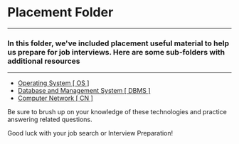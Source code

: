 <h1>Placement Folder</h1>
<hr>
<h3>In this folder, we've included placement useful material to help us prepare for job interviews. Here are some sub-folders with additional resources</h3>
<hr>
<ul>
  <li><a href="https://github.com/faizal108/Code-Cave/tree/main/Placement">Operating System [ OS ]</a></li>
  <li><a href="https://github.com/faizal108/Code-Cave/tree/main/Placement">Database and Management System [ DBMS ]</a></li>
  <li><a href="https://github.com/faizal108/Code-Cave/tree/main/Placement">Computer Network [ CN ]</a></li>
</ul>


<p>
Be sure to brush up on your knowledge of these technologies and practice answering related questions.

Good luck with your job search or Interview Preparation!
</p>
